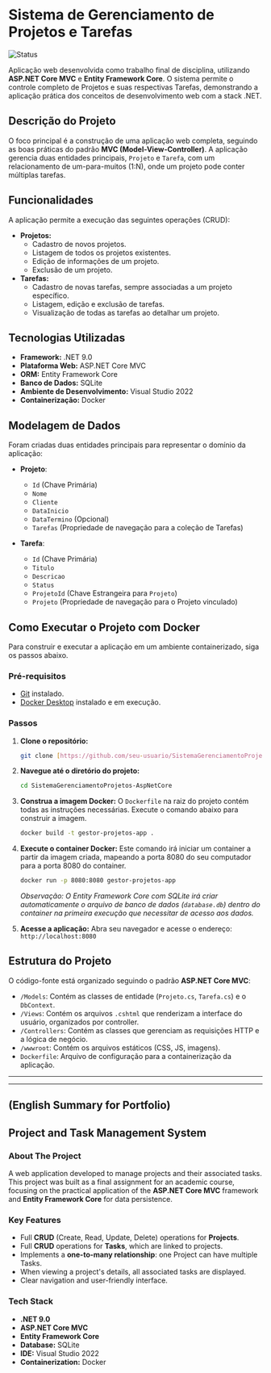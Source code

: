 # Sistema de Gerenciamento de Projetos e Tarefas

![Status](https://img.shields.io/badge/Status-Em%20Desenvolvimento-yellow)

Aplicação web desenvolvida como trabalho final de disciplina, utilizando **ASP.NET Core MVC** e **Entity Framework Core**. O sistema permite o controle completo de Projetos e suas respectivas Tarefas, demonstrando a aplicação prática dos conceitos de desenvolvimento web com a stack .NET.

## Descrição do Projeto

O foco principal é a construção de uma aplicação web completa, seguindo as boas práticas do padrão **MVC (Model-View-Controller)**. A aplicação gerencia duas entidades principais, `Projeto` e `Tarefa`, com um relacionamento de um-para-muitos (1:N), onde um projeto pode conter múltiplas tarefas.

## Funcionalidades

A aplicação permite a execução das seguintes operações (CRUD):

* **Projetos:**
    * Cadastro de novos projetos.
    * Listagem de todos os projetos existentes.
    * Edição de informações de um projeto.
    * Exclusão de um projeto.
* **Tarefas:**
    * Cadastro de novas tarefas, sempre associadas a um projeto específico.
    * Listagem, edição e exclusão de tarefas.
    * Visualização de todas as tarefas ao detalhar um projeto.

## Tecnologias Utilizadas

* **Framework:** .NET 9.0
* **Plataforma Web:** ASP.NET Core MVC
* **ORM:** Entity Framework Core
* **Banco de Dados:** SQLite
* **Ambiente de Desenvolvimento:** Visual Studio 2022
* **Containerização:** Docker

## Modelagem de Dados

Foram criadas duas entidades principais para representar o domínio da aplicação:

* **Projeto**:
    * `Id` (Chave Primária)
    * `Nome`
    * `Cliente`
    * `DataInicio`
    * `DataTermino` (Opcional)
    * `Tarefas` (Propriedade de navegação para a coleção de Tarefas)

* **Tarefa**:
    * `Id` (Chave Primária)
    * `Titulo`
    * `Descricao`
    * `Status`
    * `ProjetoId` (Chave Estrangeira para `Projeto`)
    * `Projeto` (Propriedade de navegação para o Projeto vinculado)

## Como Executar o Projeto com Docker

Para construir e executar a aplicação em um ambiente containerizado, siga os passos abaixo.

### Pré-requisitos

* [Git](https://git-scm.com/) instalado.
* [Docker Desktop](https://www.docker.com/products/docker-desktop/) instalado e em execução.

### Passos

1.  **Clone o repositório:**
    ```bash
    git clone [https://github.com/seu-usuario/SistemaGerenciamentoProjetos-AspNetCore.git](https://github.com/seu-usuario/SistemaGerenciamentoProjetos-AspNetCore.git)
    ```

2.  **Navegue até o diretório do projeto:**
    ```bash
    cd SistemaGerenciamentoProjetos-AspNetCore
    ```

3.  **Construa a imagem Docker:**
    O `Dockerfile` na raiz do projeto contém todas as instruções necessárias. Execute o comando abaixo para construir a imagem.
    ```bash
    docker build -t gestor-projetos-app .
    ```

4.  **Execute o container Docker:**
    Este comando irá iniciar um container a partir da imagem criada, mapeando a porta 8080 do seu computador para a porta 8080 do container.
    ```bash
    docker run -p 8080:8080 gestor-projetos-app
    ```
    *Observação: O Entity Framework Core com SQLite irá criar automaticamente o arquivo de banco de dados (`database.db`) dentro do container na primeira execução que necessitar de acesso aos dados.*

5.  **Acesse a aplicação:**
    Abra seu navegador e acesse o endereço:
    `http://localhost:8080`

## Estrutura do Projeto

O código-fonte está organizado seguindo o padrão **ASP.NET Core MVC**:

* `/Models`: Contém as classes de entidade (`Projeto.cs`, `Tarefa.cs`) e o `DbContext`.
* `/Views`: Contém os arquivos `.cshtml` que renderizam a interface do usuário, organizados por controller.
* `/Controllers`: Contém as classes que gerenciam as requisições HTTP e a lógica de negócio.
* `/wwwroot`: Contém os arquivos estáticos (CSS, JS, imagens).
* `Dockerfile`: Arquivo de configuração para a containerização da aplicação.

---
---

## (English Summary for Portfolio)

## Project and Task Management System

### About The Project

A web application developed to manage projects and their associated tasks. This project was built as a final assignment for an academic course, focusing on the practical application of the **ASP.NET Core MVC** framework and **Entity Framework Core** for data persistence.

### Key Features

* Full **CRUD** (Create, Read, Update, Delete) operations for **Projects**.
* Full **CRUD** operations for **Tasks**, which are linked to projects.
* Implements a **one-to-many relationship**: one Project can have multiple Tasks.
* When viewing a project's details, all associated tasks are displayed.
* Clear navigation and user-friendly interface.

### Tech Stack

* **.NET 9.0**
* **ASP.NET Core MVC**
* **Entity Framework Core**
* **Database:** SQLite
* **IDE:** Visual Studio 2022
* **Containerization:** Docker
